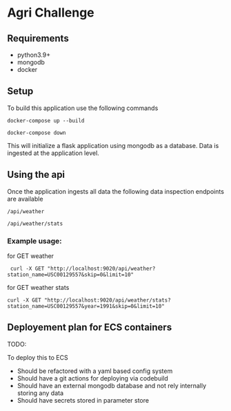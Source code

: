# Agri Challenge

## Requirements

- python3.9+
- mongodb
- docker

## Setup

To build this application use the following commands

```commandline
docker-compose up --build
```

```commandline
docker-compose down
```

This will initialize a flask application using mongodb as a database.
Data is ingested at the application level.

## Using the api

Once the application ingests all data the following data inspection endpoints are available

```commandline
/api/weather
```

```commandline
/api/weather/stats
```

### Example usage:

for GET weather

```commandline
 curl -X GET "http://localhost:9020/api/weather?station_name=USC00129557&skip=0&limit=10" 
```

for GET weather stats

```commandline
curl -X GET "http://localhost:9020/api/weather/stats?station_name=USC00129557&year=1991&skip=0&limit=10"
```

## Deployement plan for ECS containers

TODO:

To deploy this to ECS

- Should be refactored with a yaml based config system
- Should have a git actions for deploying via codebuild
- Should have an external mongodb database and not rely internally storing any data
- Should have secrets stored in parameter store